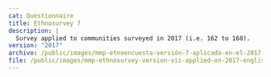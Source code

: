 ```yaml
---
cat: Questionnaire
title: Ethnosurvey 7
description: |
  Survey applied to communities surveyed in 2017 (i.e. 162 to 168).
version: "2017"
archivo: /public/images/mmp-etnoencuesta-versión-7-aplicada-en-el-2017.pdf
file: /public/images/mmp-ethnosurvey-version-vii-applied-on-2017-english.pdf
---
```

